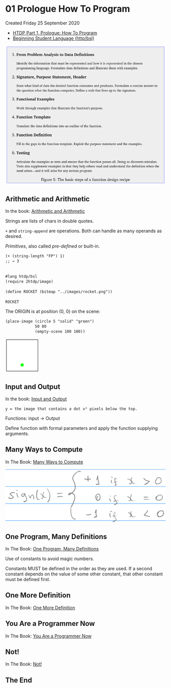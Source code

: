 # 01 Prologue How To Program
Created Friday 25 September 2020


* [HTDP Part 1, Prologue: How To Program](https://htdp.org/2020-8-1/Book/part_prologue.html#(part._arithmetic-pro))
* [Beginning Student Language (http/bsl)](https://docs.racket-lang.org/htdp-langs/beginner.html#%28def._htdp-beginner._%28%28lib._lang%2Fhtdp-beginner..rkt%29._string-~3enumber%29%29)


![](./01_Prologue_How_To_Program/systematiic-program-design.png)


Arithmetic and Arithmetic
-------------------------
In the book: [Arithmetic and Arithmetic](https://htdp.org/2020-8-1/Book/part_prologue.html#%28part._arithmetic-pro%29)

Strings are lists of chars in double quotes.

``+`` and ``string-append`` are operations. Both can handle as many operands as desired.

*Primitives*, also called *pre-defined* or built-in.

	(+ (string-length "FP") 1)
	;; → 3


	#lang htdp/bsl
	(require 2htdp/image)
	
	(define ROCKET (bitmap "../images/rocket.png"))
	
	ROCKET

The ORIGIN is at position (0, 0) on the scene:

	(place-image (circle 5 "solid" "green")
	             50 80
	             (empty-scene 100 100))


![](./01_Prologue_How_To_Program/empty-scene.png)

Input and Output
----------------
In the book: [Input and Output](https://htdp.org/2020-8-1/Book/part_prologue.html#%28part._some-i%2Fo%29)

	y = the image that contains a dot x² pixels below the top.

Functions: input → Output

Define function with formal parameters and apply the function supplying arguments.

Many Ways to Compute
--------------------
In The Book: [Many Ways to Compute](https://htdp.org/2020-8-1/Book/part_prologue.html#%28part._pro-cond%29)

![](./01_Prologue_How_To_Program/math-function-sign.png)



One Program, Many Definitions
-----------------------------
In The Book: [One Program, Many Definitions](https://htdp.org/2020-8-1/Book/part_prologue.html#%28part._pro-many-def%29)

Use of constants to avoid magic numbers.

Constants MUST be defined in the order as they are used. If a second constant depends on the value of some other constant, that other constant must be defined first.

One More Definition
-------------------
In The Book: [One More Definition](https://htdp.org/2020-8-1/Book/part_prologue.html#%28part._more-def%29)

You Are a Programmer Now
------------------------
In The Book: [You Are a Programmer Now](https://htdp.org/2020-8-1/Book/part_prologue.html#%28part._program-now%29)

Not!
----
In The Book: [Not!](https://htdp.org/2020-8-1/Book/part_prologue.html#%28part._sec~3anot%29)







The End
-------

















